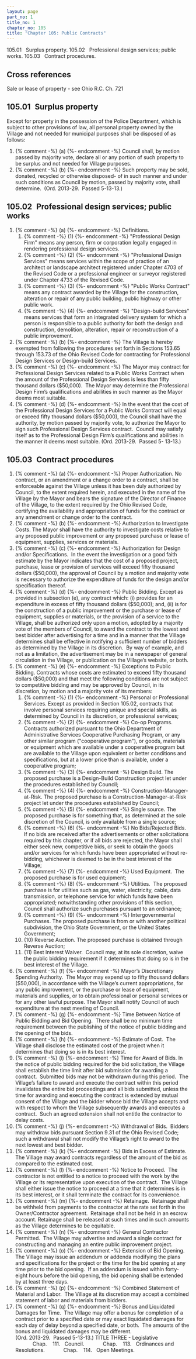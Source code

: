 ```yaml
---
layout: page
part_no: 1
title_no: 1
chapter_no: 105
title: "Chapter 105: Public Contracts"
---
```


105.01   Surplus property.
105.02   Professional design services; public works.
105.03   Contract procedures.

## Cross references

Sale or lease of property - see Ohio R.C. Ch. 721

## 105.01   Surplus property

Except for property in the possession of the Police Department, which is
subject to other provisions of law, all personal property owned by the Village
and not needed for municipal purposes shall be disposed of as follows:

<p class="Markdown-list--a-1-A"></p>

1. {% comment -%} (a) {%- endcomment -%} Council shall, by motion passed by majority vote, declare all or any
portion of such property to be surplus and not needed for Village purposes.
2. {% comment -%} (b) {%- endcomment -%} Such property may be sold, donated, recycled or otherwise disposed-
of in such manner and under such conditions as Council by motion, passed by
majority vote, shall determine.  (Ord. 2013-29.  Passed 5-13-13.)

## 105.02   Professional design services; public works

<p class="Markdown-list--a-1-A"></p>

1. {% comment -%} (a) {%- endcomment -%} Definitions.
    1. {% comment -%} (1) {%- endcomment -%} "Professional Design Firm" means any person, firm or corporation
legally engaged in rendering professional design services.
    2. {% comment -%} (2) {%- endcomment -%} "Professional Design Services" means services within the scope of
practice of an architect or landscape architect registered under Chapter 4703
of the Revised Code or a professional engineer or surveyor registered under
Chapter 4733 of the Revised Code.
    3. {% comment -%} (3) {%- endcomment -%} "Public Works Contract" means any contract awarded by the Village
for the construction, alteration or repair of any public building, public
highway or other public work.
    4. {% comment -%} (4) {%- endcomment -%} "Design-build Services" means services that form an integrated
delivery system for which a person is responsible to a public authority for
both the design and construction, demolition, alteration, repair or
reconstruction of a public improvement.
2. {% comment -%} (b) {%- endcomment -%} The Village is hereby exempted from following the procedures set
forth in Sections 153.65 through 153.73 of the Ohio Revised Code for
contracting for Professional Design Services or Design-build Services.
3. {% comment -%} (c) {%- endcomment -%} The Mayor may contract for Professional Design Services related to a
Public Works Contract when the amount of the Professional Design Services is
less than fifty thousand dollars ($50,000).  The Mayor may determine the
Professional Design Firm’s qualifications and abilities in such manner as the
Mayor deems most suitable.
4. {% comment -%} (d) {%- endcomment -%} In the event that the cost of the Professional Design Services for a
Public Works Contract will equal or exceed fifty thousand dollars ($50,000),
the Council shall have the authority, by motion passed by majority vote, to
authorize the Mayor to sign such Professional Design Services contract. 
Council may satisfy itself as to the Professional Design Firm’s qualifications
and abilities in the manner it deems most suitable. (Ord. 2013-29.  Passed 5-
13-13.)

## 105.03   Contract procedures

<p class="Markdown-list--a-1-A"></p>

1. {% comment -%} (a) {%- endcomment -%} Proper Authorization. No contract, or an amendment or a change order
to a contract, shall be enforceable against the Village unless it has been duly
authorized by Council, to the extent required herein, and executed in the name
of the Village by the Mayor and bears the signature of the Director of Finance
of the Village, to the extent required by the Ohio Revised Code, certifying the
availability and appropriation of funds for the contract or any amendment or
change order to the contract. 
2. {% comment -%} (b) {%- endcomment -%} Authorization to Investigate Costs. The Mayor shall have the authority
to investigate costs relative to any proposed public improvement or any
proposed purchase or lease of equipment, supplies, services or materials.
3. {% comment -%} (c) {%- endcomment -%} Authorization for Design and/or Specifications.  In the event the
investigation or a good faith estimate by the Mayor indicates that the cost of
a proposed project, purchase, lease or provision of services will exceed fifty
thousand dollars ($50,000), the approval of Council by a motion and majority
vote is necessary to authorize the expenditure of funds for the design and/or
specification thereof.
4. {% comment -%} (d) {%- endcomment -%} Public Bidding. Except as provided in subsection (e), any contract
which: (i) provides for an expenditure in excess of fifty thousand dollars
($50,000); and, (ii) is for the construction of a public improvement or the
purchase or lease of equipment, supplies or materials, or the provision of a
service to the Village, shall be authorized only upon a motion, adopted by a
majority vote of the members of Council, to award the contract to the lowest
and best bidder after advertising for a time and in a manner that the Village
determines shall be effective in notifying a sufficient number of bidders as
determined by the Village in its discretion.  By way of example, and not as a
limitation, the advertisement may be in a newspaper of general circulation in
the Village, or publication on the Village’s website, or both. 
5. {% comment -%} (e) {%- endcomment -%} Exceptions to Public Bidding. Contracts whose costs are estimated to
exceed fifty thousand dollars ($50,000) and that meet the following conditions
are not subject to competitive bidding and may be approved by Council, in its
discretion, by motion and a majority vote of its members:
    1. {% comment -%} (1) {%- endcomment -%} Personal or Professional Services. Except as provided in Section 105.02, contracts that involve personal services requiring unique and special
skills, as determined by Council in its discretion, or professional services;
    2. {% comment -%} (2) {%- endcomment -%} Co-op Programs. Contracts authorized pursuant to the Ohio
Department of Administrative Services Cooperative Purchasing Program, or any
other similar program ("cooperative program"), or goods, materials or equipment
which are available under a cooperative program but are available to the
Village upon equivalent or better conditions and specifications, but at a lower
price than is available, under a cooperative program;
    3. {% comment -%} (3) {%- endcomment -%} Design Build. The proposed purchase is a Design-Build Construction
project let under the procedures established by Council;
    4. {% comment -%} (4) {%- endcomment -%} Construction-Manager-at-Risk. The proposed purchase is a
Construction-Manager-at-Risk project let under the procedures established by
Council;
    5. {% comment -%} (5) {%- endcomment -%} Single source. The proposed purchase is for something that, as
determined at the sole discretion of the Council, is only available from a
single source;
    6. {% comment -%} (6) {%- endcomment -%} No Bids/Rejected Bids. If no bids are received after the
advertisements or other solicitations required by this chapter, or if all bids
are rejected, the Mayor shall either seek new, competitive bids, or seek to
obtain the goods and/or services for which funds have been appropriated without
re-bidding, whichever is deemed to be in the best interest of the Village;
    7. {% comment -%} (7) {%- endcomment -%} Used Equipment.  The proposed purchase is for used equipment;
    8. {% comment -%} (8) {%- endcomment -%} Utilities.  The proposed purchase is for utilities such as gas,
water, electricity, cable, data transmission, or telephone service for which
funds have been appropriated; notwithstanding other provisions of this section,
Council shall authorize such purchases pursuant to an ordinance;
    9. {% comment -%} (9) {%- endcomment -%} Intergovernmental Purchases. The proposed purchase is from or with
another political subdivision, the Ohio State Government, or the United States
Government;
    10. (10) Reverse Auction. The proposed purchase is obtained through Reverse
Auction;
    11. (11) Best Interest Waiver.  Council may, at its sole discretion, waive
the public bidding requirement if it determines that doing so is in the best
interest of the Village.
6. {% comment -%} (f) {%- endcomment -%} Mayor’s Discretionary Spending Authority.  The Mayor may expend up to
fifty thousand dollars ($50,000), in accordance with the Village’s current
appropriations, for any public improvement, or the purchase or lease of
equipment, materials and supplies, or to obtain professional or personal
services or for any other lawful purpose. The Mayor shall notify Council of
such expenditure at the next meeting of Council.
7. {% comment -%} (g) {%- endcomment -%} Time Between Notice of Public Bidding and Bid Opening.  There shall be
no minimum time requirement between the publishing of the notice of public
bidding and the opening of the bids.
8. {% comment -%} (h) {%- endcomment -%} Estimate of Cost.  The Village shall disclose the estimated cost of
the project when it determines that doing so is in its best interest.
9. {% comment -%} (i) {%- endcomment -%} Time for Award of Bids. In the notice of public bidding required for
the bid solicitation, the Village shall establish the time limit after bid
submission for awarding a contract.  Submitted bids may not be withdrawn during
this period.  The Village’s failure to award and execute the contract within
this period invalidates the entire bid proceedings and all bids submitted,
unless the time for awarding and executing the contract is extended by mutual
consent of the Village and the bidder whose bid the Village accepts and with
respect to whom the Village subsequently awards and executes a contract.  Such
an agreed extension shall not entitle the contractor to delay costs. 
10. {% comment -%} (j) {%- endcomment -%} Withdrawal of Bids.  Bidders may withdraw bids pursuant Section 9.31
of the Ohio Revised Code; such a withdrawal shall not modify the Village’s
right to award to the next lowest and best bidder. 
11. {% comment -%} (k) {%- endcomment -%} Bids in Excess of Estimate. The Village may award contracts regardless
of the amount of the bid as compared to the estimated cost.
12. {% comment -%} (l) {%- endcomment -%} Notice to Proceed.  The contractor is not entitled to a notice to
proceed with the work by the Village or its representative upon execution of
the contract.  The Village shall either issue the notice to proceed at a time
that it determines is in its best interest, or it shall terminate the contract
for its convenience.
13. {% comment -%} (m) {%- endcomment -%} Retainage.  Retainage shall be withheld from payments to the
contractor at the rate set forth in the Owner/Contractor agreement.  Retainage
shall not be held in an escrow account. Retainage shall be released at such
times and in such amounts as the Village determines to be equitable.
14. {% comment -%} (n) {%- endcomment -%} General Contractor Permitted.  The Village may advertise and award a
single contract for constructing and managing an entire public improvement
project.
15. {% comment -%} (o) {%- endcomment -%} Extension of Bid Opening. The Village may issue an addendum or addenda
modifying the plans and specifications for the project or the time for the bid
opening at any time prior to the bid opening.  If an addendum is issued within
forty-eight hours before the bid opening, the bid opening shall be extended by
at least three days.
16. {% comment -%} (p) {%- endcomment -%} Combined Statement of Material and Labor.  The Village at its
discretion may accept a combined statement of labor and materials from bidders.
17. {% comment -%} (q) {%- endcomment -%} Bonus and Liquidated Damages for Time.  The Village may offer a bonus
for completion of a contract prior to a specified date or may exact liquidated
damages for each day of delay beyond a specified date, or both.  The amounts of
the bonus and liquidated damages may be different.  
(Ord. 2013-29.  Passed 5-13-13.)
TITLE THREE - Legislative
            Chap.   
111.   Council.
            Chap.   
113.   Ordinances and Resolutions.
            Chap.   
114.   Open Meetings.
